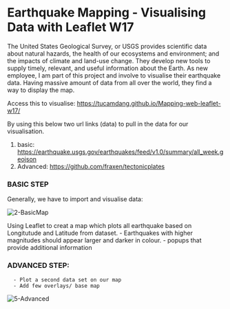 # Earthquake Mapping - Visualising Data with Leaflet W17

The United States Geological Survey, or USGS provides scientific data about natural hazards, the health of our ecosystems and environment; and the impacts of climate and land-use change. They develop new tools to supply timely, relevant, and useful information about the Earth. As new employee, I am part of this project and involve to visualise their earthquake data.
Having massive amount of data from all over the world, they find a way to display the map. 

Access this to visualise: https://tucamdang.github.io/Mapping-web-leaflet-w17/


By using this below two url links (data) to pull in the data for our visualisation.
1. basic:
https://earthquake.usgs.gov/earthquakes/feed/v1.0/summary/all_week.geojson
2. Advanced:
https://github.com/fraxen/tectonicplates

### BASIC STEP
Generally, we have to import and visualise data:

![2-BasicMap](https://user-images.githubusercontent.com/99168697/174476752-fb45ef8d-e7d0-4f90-bb02-925bbe340bea.png)

Using Leaflet to creat a map which plots all earthquake based on Longitutude and Latitude from dataset. 
      -  Earthquakes with higher magnitudes should appear larger and darker in colour.
      -  popups that provide additional information 
      
### ADVANCED STEP:
      - Plot a second data set on our map
      - Add few overlays/ base map
      
![5-Advanced](https://user-images.githubusercontent.com/99168697/174476755-7aea3203-f6c6-4869-8b11-df1052af5103.png)
